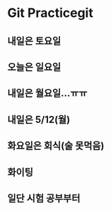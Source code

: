 # Git Practicegit

## 내일은 토요일

## 오늘은 일요일

## 내일은 월요일...ㅠㅠ

## 내일은 5/12(월)

## 화요일은 회식(술 못먹음)

## 화이팅

## 일단 시험 공부부터
